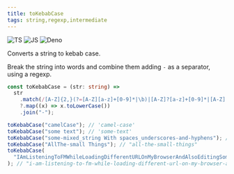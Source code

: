 ```yaml
---
title: toKebabCase
tags: string,regexp,intermediate
---
```


![TS](https://img.shields.io/badge/supports-typescript-blue.svg?style=flat-square)
![JS](https://img.shields.io/badge/supports-javascript-yellow.svg?style=flat-square)
![Deno](https://img.shields.io/badge/supports-deno-green.svg?style=flat-square)

Converts a string to kebab case.

Break the string into words and combine them adding `-` as a separator, using a regexp.

```ts title="typescript"
const toKebabCase = (str: string) =>
  str
    .match(/[A-Z]{2,}(?=[A-Z][a-z]+[0-9]*|\b)|[A-Z]?[a-z]+[0-9]*|[A-Z]|[0-9]+/g)
    ?.map((x) => x.toLowerCase())
    .join("-");
```

```ts title="typescript"
toKebabCase("camelCase"); // 'camel-case'
toKebabCase("some text"); // 'some-text'
toKebabCase("some-mixed_string With spaces_underscores-and-hyphens"); // 'some-mixed-string-with-spaces-underscores-and-hyphens'
toKebabCase("AllThe-small Things"); // "all-the-small-things"
toKebabCase(
  "IAmListeningToFMWhileLoadingDifferentURLOnMyBrowserAndAlsoEditingSomeXMLAndHTML"
); // "i-am-listening-to-fm-while-loading-different-url-on-my-browser-and-also-editing-xml-and-html"
```
